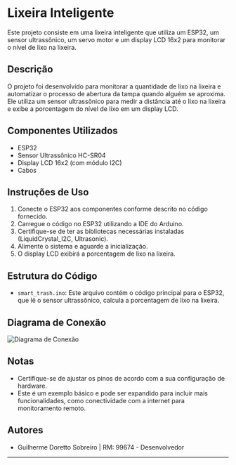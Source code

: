 # Lixeira Inteligente

Este projeto consiste em uma lixeira inteligente que utiliza um ESP32, um sensor ultrassônico, um servo motor e um display LCD 16x2 para monitorar o nível de lixo na lixeira.

## Descrição

O projeto foi desenvolvido para monitorar a quantidade de lixo na lixeira e automatizar o processo de abertura da tampa quando alguém se aproxima. Ele utiliza um sensor ultrassônico para medir a distância até o lixo na lixeira e exibe a porcentagem do nível de lixo em um display LCD.

## Componentes Utilizados

- ESP32
- Sensor Ultrassônico HC-SR04
- Display LCD 16x2 (com módulo I2C)
- Cabos

## Instruções de Uso

1. Conecte o ESP32 aos componentes conforme descrito no código fornecido.
2. Carregue o código no ESP32 utilizando a IDE do Arduino.
3. Certifique-se de ter as bibliotecas necessárias instaladas (LiquidCrystal_I2C, Ultrasonic).
4. Alimente o sistema e aguarde a inicialização.
5. O display LCD exibirá a porcentagem de lixo na lixeira.


## Estrutura do Código

- `smart_trash.ino`: Este arquivo contém o código principal para o ESP32, que lê o sensor ultrassônico, calcula a porcentagem de lixo na lixeira.

## Diagrama de Conexão

![Diagrama de Conexão](https://github.com/guidxs/Smart-Trash/assets/126616600/75612e63-c7ae-4720-90e7-02b11e0e93ec)

## Notas

- Certifique-se de ajustar os pinos de acordo com a sua configuração de hardware.
- Este é um exemplo básico e pode ser expandido para incluir mais funcionalidades, como conectividade com a internet para monitoramento remoto.

## Autores

- Guilherme Doretto Sobreiro | RM: 99674 - Desenvolvedor

---
